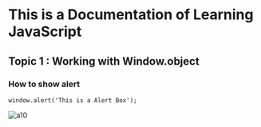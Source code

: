 # This is a Documentation of Learning JavaScript
## Topic 1 : Working with Window.object
### How to show alert

```
window.alert('This is a Alert Box');

```
![a10](https://user-images.githubusercontent.com/95132260/143727992-051f59d0-7730-4209-8207-4b6f16649d1f.jpg)




